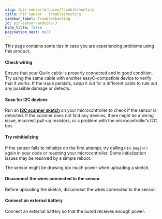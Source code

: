 ```yaml
---
slug: /pir-sensor/arduino/troubleshooting
title: Pir Sensor - Troubleshooting
sidebar_label: Troubleshooting
id: pir-sensor-arduino-3
hide_title: false
pagination_next: null
---
```


This page contains some tips in case you are experiencing problems using this product.

<ExpandableSection title="My sensor won't initialize! (Qwiic)">

#### Check wiring
Ensure that your Qwiic cable is properly connected and in good condition. Try using the same cable with another easyC-compatible device to verify that it works. If the issue persists, swap it out for a different cable to rule out any possible damage or defects.

#### Scan for I2C devices
Run an [**I2C scanner sketch**](https://github.com/SolderedElectronics/Soldered-Hacky-Codes/tree/main/I2C_Scanner) on your microcontroller to check if the sensor is detected. If the scanner does not find any devices, there might be a wiring issue, incorrect pull-up resistors, or a problem with the microcontroller’s I2C bus.

#### Try reinitializing
If the sensor fails to initialize on the first attempt, try calling `PIR.begin()` again in your code or resetting your microcontroller. Some initialization issues may be resolved by a simple reboot.

</ExpandableSection>

<ExpandableSection title="My sketch won't upload! (Regular)">

The sensor might be drawing too much power when uploading a sketch.

#### Disconnect the wires connected to the sensor
Before uploading the sketch, disconnect the wires connected to the sensor.

#### Connect an external battery
Connect an external battery so that the board receives enough power.

</ExpandableSection>